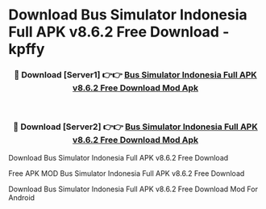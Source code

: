 # Download Bus Simulator Indonesia Full APK v8.6.2 Free Download - kpffy



<div align="center">
<h3>🔴 Download [Server1] 👉👉 <a href="https://momento.my/?title=Bus_Simulator_Indonesia_Full_APK_v8.6.2_Free_Download">Bus Simulator Indonesia Full APK v8.6.2 Free Download Mod Apk</a></h3><br>

<h3>🔴 Download [Server2] 👉👉 <a href="https://momento.my/?title=Bus_Simulator_Indonesia_Full_APK_v8.6.2_Free_Download">Bus Simulator Indonesia Full APK v8.6.2 Free Download Mod Apk</a></h3>
</div>



Download Bus Simulator Indonesia Full APK v8.6.2 Free Download 

Free APK MOD Bus Simulator Indonesia Full APK v8.6.2 Free Download 

Download Bus Simulator Indonesia Full APK v8.6.2 Free Download Mod For Android
